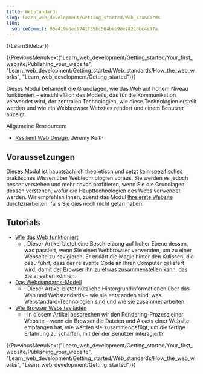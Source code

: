 ```yaml
---
title: Webstandards
slug: Learn_web_development/Getting_started/Web_standards
l10n:
  sourceCommit: 90e419a0ec9741f35bc564beb90e74210bc4c97a
---
```


{{LearnSidebar}}

{{PreviousMenuNext("Learn_web_development/Getting_started/Your_first_website/Publishing_your_website", "Learn_web_development/Getting_started/Web_standards/How_the_web_works", "Learn_web_development/Getting_started")}}

Dieses Modul behandelt die Grundlagen, wie das Web auf hohem Niveau funktioniert – einschließlich des Modells, das für die Kommunikation verwendet wird, der zentralen Technologien, wie diese Technologien erstellt werden und wie ein Webbrowser Websites rendert und einem Benutzer anzeigt.

Allgemeine Ressourcen:

- [Resilient Web Design](https://resilientwebdesign.com/), Jeremy Keith

## Voraussetzungen

Dieses Modul ist hauptsächlich theoretisch und setzt kein spezifisches praktisches Wissen über Webtechnologien voraus. Sie werden es jedoch besser verstehen und mehr davon profitieren, wenn Sie die Grundlagen dessen verstehen, wofür die Haupttechnologien des Webs verwendet werden. Wir empfehlen Ihnen, zuerst das Modul [Ihre erste Website](/de/docs/Learn_web_development/Getting_started/Your_first_website) durchzuarbeiten, falls Sie dies noch nicht getan haben.

## Tutorials

- [Wie das Web funktioniert](/de/docs/Learn_web_development/Getting_started/Web_standards/How_the_web_works)
  - : Dieser Artikel bietet eine Beschreibung auf hoher Ebene dessen, was passiert, wenn Sie einen Webbrowser verwenden, um zu einer Webseite zu navigieren. Er erklärt die Magie hinter den Kulissen, die dazu führt, dass der relevante Code an Ihren Computer geliefert wird, damit der Browser ihn zu etwas zusammenstellen kann, das Sie ansehen können.
- [Das Webstandards-Modell](/de/docs/Learn_web_development/Getting_started/Web_standards/The_web_standards_model)
  - : Dieser Artikel bietet nützliche Hintergrundinformationen über das Web und Webstandards – wie sie entstanden sind, was Webstandard-Technologien sind und wie sie zusammenarbeiten.
- [Wie Browser Websites laden](/de/docs/Learn_web_development/Getting_started/Web_standards/How_browsers_load_websites)
  - : In diesem Artikel besprechen wir den Rendering-Prozess einer Website – wenn ein Browser die Dateien und Assets einer Website empfangen hat, wie werden sie zusammengefügt, um die fertige Erfahrung zu schaffen, mit der der Benutzer interagiert?

{{PreviousMenuNext("Learn_web_development/Getting_started/Your_first_website/Publishing_your_website", "Learn_web_development/Getting_started/Web_standards/How_the_web_works", "Learn_web_development/Getting_started")}}
